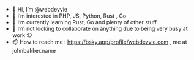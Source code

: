 - 👋 Hi, I’m @webdevvie
- 👀 I’m interested in PHP, JS, Python, Rust , Go
- 🌱 I’m currently learning Rust, Go and plenty of other stuff
- 💞️ I’m not looking to collaborate on anything due to being very busy at work :D
- 📫 How to reach me : https://bsky.app/profile/webdevvie.com , me at johnbakker.name

<!---
webdevvie/webdevvie is a ✨ special ✨ repository because its `README.md` (this file) appears on your GitHub profile.
You can click the Preview link to take a look at your changes.
--->

